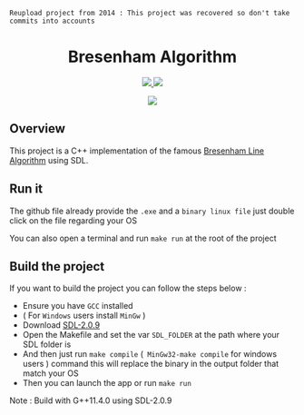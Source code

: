 ``Reupload project from 2014 : This project was recovered so don't take commits into accounts``

<h1 align="center">Bresenham Algorithm</h1>
<p align="center">
   <a href="https://fr.wikipedia.org/wiki/C%2B%2B"> 
        <img src="https://img.shields.io/badge/C++17-%204--2--1?style=for-the-badge&label=language&color=blue">
    </a>
    <a href="https://fr.wikipedia.org/wiki/Simple_DirectMedia_Layer"> 
        <img src="https://img.shields.io/badge/2--0--9-SDL%204--2--1?style=for-the-badge&logo=SDL&logoColor=white&label=SDL%20version&color=darkblue">
    </a>
  
</p>

<p align="center">
 <img  src="https://i.ibb.co/pfTC2ff/ezgif-7-25586ead51.png">
</p>


## Overview
This project is a C++ implementation of the famous [Bresenham Line Algorithm](https://en.wikipedia.org/wiki/Bresenham%27s_line_algorithm) using SDL.

## Run it
The github file already provide the ``.exe`` and a ``binary linux file`` just double click on the file regarding your OS

You can also open a terminal and run ``make run`` at the root of the project

## Build the project
If you want to build the project you can follow the steps below :

- Ensure you have ``GCC`` installed
- ( For ``Windows`` users install ``MinGw`` )
- Download [SDL-2.0.9](https://sourceforge.net/projects/libsdl/files/SDL/2.0.9/)
- Open the Makefile and set the var ``SDL_FOLDER`` at the path where your SDL folder is
- And then just run ``make compile`` (`` MinGw32-make compile``  for windows users ) command this will replace the binary in the output folder that match your OS
- Then you can launch the app or run ``make run``  


Note : Build with G++11.4.0 using SDL-2.0.9
